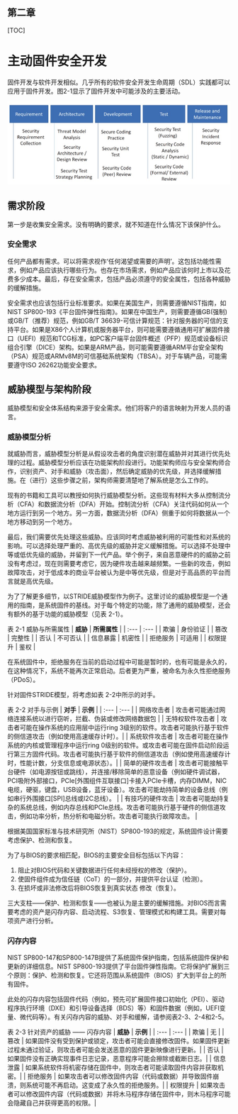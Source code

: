 ## 第二章

[TOC]

# 主动固件安全开发

固件开发与软件开发相似。几乎所有的软件安全开发生命周期（SDL）实践都可以应用于固件开发。图2-1显示了固件开发中可能涉及的主要活动。

![图 2-1 软件安全开发生命周期中的安全活动](Figures/Figure-2-1.jpg)

## 需求阶段

第一步是收集安全需求。没有明确的要求，就不知道在什么情况下该保护什么。

### 安全需求

任何产品都有需求。可以将需求视作‘任何渴望或需要的声明’。这包括功能性需求，例如产品应该执行哪些行为。也存在市场需求，例如产品应该何时上市以及花费多少成本。最后，存在安全需求，包括产品必须遵守的安全属性，包括各种威胁的缓解措施。

安全需求也应该包括行业标准要求。如果在美国生产，则需要遵循NIST指南，如NIST SP800-193《平台固件弹性指南》。如果在中国生产，则需要遵循GB(强制)或GB/T（推荐）规范，例如GB/T 36639-可信计算规范：针对服务器的可信的支持平台。如果是X86个人计算机或服务器平台，则可能需要遵循通用可扩展固件接口（UEFI）规范和TCG标准，如PC客户端平台固件概述（PFP）规范或设备标识组合引擎（DICE）架构。如果是ARM产品，则可能需要遵循ARM平台安全架构（PSA）规范或ARMv8M的可信基础系统架构（TBSA）。对于车辆产品，可能需要遵守ISO 26262功能安全要求。

## 威胁模型与架构阶段

威胁模型和安全体系结构来源于安全需求。他们将客户的语言映射为开发人员的语言。

### 威胁模型分析

就威胁而言，威胁模型分析是从假设攻击者的角度识别潜在威胁并对其进行优先处理的过程。威胁模型分析应该在功能架构阶段进行。功能架构师应与安全架构师合作，识别资产、对手和威胁（攻击面），然后确定威胁的优先级，并选择缓解措施。在（进行）这些步骤之前，架构师需要清楚地了解系统是怎么工作的。

现有的书籍和工具可以教授如何执行威胁模型分析。这些现有材料大多从控制流分析（CFA）和数据流分析（DFA）开始。控制流分析（CFA）关注代码如何从一个地方运行到另一个地方。另一方面，数据流分析（DFA）侧重于如何将数据从一个地方移动到另一个地方。

最后，我们需要优先处理这些威胁。应该同时考虑威胁被利用的可能性和对系统的影响。可以选择处理严重的、高优先级的威胁并定义缓解措施。可以选择不处理中等或低优先级的威胁，并留到下一代产品。举个例子，来自恶意硬件的的威胁之前没有考虑过，现在则需要考虑它，因为硬件攻击越来越频繁。一些新的攻击，例如故障攻击，对于低成本的商业平台被认为是中等优先级，但是对于高品质的平台而言就是高优先级。

为了了解更多细节，以STRIDE威胁模型作为例子。这里讨论的威胁模型是一个通用的指南，是系统固件的基线。对于每个特定的功能，除了通用的威胁模型，还会有额外的基于功能的威胁模型（见表 2-1）。

表 2-1 威胁与所需属性
| **威胁** | **所需属性** |
| :--- | :--- |
| 欺骗 | 身份验证 |
| 篡改 | 完整性 |
| 否认 | 不可否认 |
| 信息暴露 | 机密性 |
| 拒绝服务 | 可适用 |
| 权限提升 | 鉴权 |

在系统固件中，拒绝服务在当前的启动过程中可能是暂时的，也有可能是永久的，在这种情况下，系统不能再次正常启动。后者更为严重，被命名为永久性拒绝服务（PDoS）。

针对固件STRIDE模型，将考虑如表 2-2中所示的对手。

表 2-2 对手与示例
| **对手** | **示例** |
| :--- | :--- |
| 网络攻击者 | 攻击者可能通过网络连接系统以进行窃听，拦截、伪装或修改网络数据包 |
| 无特权软件攻击者 | 攻击者可能在操作系统的应用层中运行ring 3级别的软件。攻击者可能执行基于软件的侧信道攻击（例如使用高速缓存计时）。|
| 系统软件攻击者 | 攻击者可能在操作系统的内核或管理程序中运行ring 0级别的软件。或攻击者可能在固件启动阶段运行第三方固件代码。攻击者可能执行基于软件的侧信道攻击（例如使用高速缓存计时，性能计数，分支信息或电源状态）。|
| 简单的硬件攻击者 | 攻击者可能接触平台硬件（如电源按钮或跳线），并连接/移除简单的恶意设备（例如硬件调试器，PCI吸附外部接口，PCIe[外围组件互联接口]卡接入PCIe卡槽，内存DIMM，NIC电缆，硬驱，键盘，USB设备，蓝牙设备）。攻击者可能劫持简单的设备总线（例如串行外围接口[SPI]总线或I2C总线）。 |
| 有技巧的硬件攻击 | 攻击者可能劫持复杂的系统总线，例如内存总线和PCIe总线。攻击者可能执行基于硬件的侧信道攻击，例如功率分析，热分析和电磁分析。攻击者可能执行故障攻击。 |

根据美国国家标准与技术研究所（NIST）SP800-193的规定，系统固件设计需要考虑保护、检测和恢复。

为了与BIOS的要求相匹配，BIOS的主要安全目标包括以下内容：
1. 阻止对BIOS代码和关键数据进行任何未经授权的修改（保护）。
2. 使固件组件成为信任链（CoT）的一部分，并提供平台认证（检测）。
3. 在损坏或非法修改后将BIOS恢复到真实状态
修改（恢复）。

三大支柱——保护、检测和恢复——也被认为是主要的缓解措施。对BIOS而言需要考虑的资产是闪存内容、启动流程、S3恢复、管理模式和构建工具。需要对每项资产进行分析。

### 闪存内容
NIST SP800-147和SP800-147B提供了系统固件保护指南，包括系统固件保护和更新的详细信息。NIST SP800-193提供了平台固件弹性指南。它将保护扩展到三个原则：保护、检测和恢复。它还将范围从系统固件（BIOS）扩大到平台上的所有固件。

此处的闪存内容包括固件代码（例如，预先可扩展固件接口初始化（PEI）、驱动程序执行环境（DXE）和引导设备选择（BDS）等）和固件数据（例如，UEFI变量、微代码等）。有关闪存内容的威胁、对手和缓解，请参阅表2-3、2-4和2-5。

表 2-3 针对资产的威胁 —— 闪存内容
| **威胁** | **示例** |
| :--- | :--- |
| 欺骗 | 无 |
| 篡改 | 如果固件没有受到保护或锁定，攻击者可能会直接修改固件。如果固件更新过程未通过验证，则攻击者可能会发送恶意的固件更新映像进行更新。|
| 否认 | 如果固件没有正确实现事件日志记录，恶意程序可能会擦除或截断日志。|
| 信息泄露 | 如果系统软件将机密存储在固件中，则攻击者可能读取固件内容并获取机密。|
| 拒绝服务 | 如果攻击者可以修改固件内容（代码或数据）并导致固件崩溃，则系统可能不再启动。这变成了永久性的拒绝服务。|
| 权限提升 | 如果攻击者可以修改固件内容（代码或数据）并将木马程序存储在固件中，则木马程序可能会隐藏自己并获得更高的权限。|


